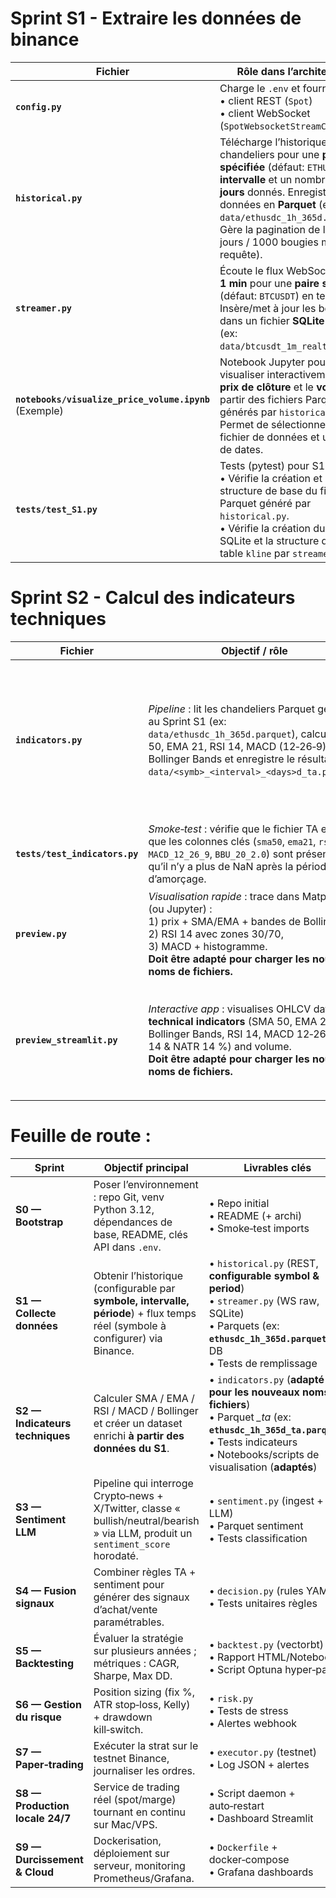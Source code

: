 
# Sprint S1 - Extraire les données de binance
| Fichier | Rôle dans l’architecture | Commandes clés |
|---------|--------------------------|----------------|
| **`config.py`** | Charge le `.env` et fournit :<br>• client REST (`Spot`)<br>• client WebSocket (`SpotWebsocketStreamClient`) | *Aucun lancement direct* – importé par les autres modules |
| **`historical.py`** | Télécharge l’historique de chandeliers pour une **paire spécifiée** (défaut: `ETHUSDC`), un **intervalle** et un nombre de **jours** donnés. Enregistre les données en **Parquet** (ex: `data/ethusdc_1h_365d.parquet`). Gère la pagination de l'API (200 jours / 1000 bougies max par requête). | ```bash# Pour ETHUSDC (défaut), 1h, 365 jours:``` <br> ```python S1/historical.py --interval 1h --days 365``` <br><br> ```bash# Pour BTCUSDT, 15m, 90 jours:``` <br> ```python S1/historical.py --symbol BTCUSDT --interval 15m --days 90``` |
| **`streamer.py`** | Écoute le flux WebSocket **kline 1 min** pour une **paire spécifiée** (défaut: `BTCUSDT`) en temps réel. Insère/met à jour les bougies dans un fichier **SQLite dédié** (ex: `data/btcusdt_1m_realtime.db`). | ```bash# Pour BTCUSDT (défaut):``` <br> ```python S1/streamer.py``` <br><br> ```bash# Pour ETHUSDC:``` <br> ```python S1/streamer.py --symbol ETHUSDC``` <br> *(boucle continue, Ctrl‑C pour arrêter)* |
| **`notebooks/visualize_price_volume.ipynb`** (Exemple) | Notebook Jupyter pour visualiser interactivement le **prix de clôture** et le **volume** à partir des fichiers Parquet générés par `historical.py`. Permet de sélectionner le fichier de données et une plage de dates. | Ouvrir et exécuter les cellules dans Jupyter Notebook/Lab.<br>Ex : `jupyter notebook S1/notebooks/visualize_price_volume.ipynb` |
| **`tests/test_S1.py`** | Tests (pytest) pour S1 :<br>• Vérifie la création et la structure de base du fichier Parquet généré par `historical.py`.<br>• Vérifie la création du fichier SQLite et la structure de la table `kline` par `streamer.py`. | ```pytest tests/test_S1.py``` <br>ou ```pytest tests/``` |

# Sprint S2 - Calcul des indicateurs techniques
| Fichier | Objectif / rôle | Commande principale |
|---------|-----------------|---------------------|
| **`indicators.py`** | *Pipeline* : lit les chandeliers Parquet générés au Sprint S1 (ex: `data/ethusdc_1h_365d.parquet`), calcule SMA 50, EMA 21, RSI 14, MACD (12‑26‑9), Bollinger Bands et enregistre le résultat dans `data/<symb>_<interval>_<days>d_ta.parquet`. | ```bash# S'assure d'abord que les données historiques existent, ex:``` <br> ```python S1/historical.py --symbol ETHUSDC --interval 1h --days 365``` <br> ```bash# Puis calcule les indicateurs:``` <br> ```python S2/indicators.py --symbol ETHUSDC --interval 1h --days 365``` <br> *(Adapter `--symbol`, `--interval`, `--days` selon le fichier source)* |
| **`tests/test_indicators.py`** | *Smoke‑test* : vérifie que le fichier TA existe, que les colonnes clés (`sma50`, `ema21`, `rsi14`, `MACD_12_26_9`, `BBU_20_2.0`) sont présentes et qu’il n’y a plus de NaN après la période d’amorçage. | `pytest tests/test_indicators.py` |
| **`preview.py`** | *Visualisation rapide* : trace dans Matplotlib (ou Jupyter) :<br>1) prix + SMA/EMA + bandes de Bollinger,<br>2) RSI 14 avec zones 30/70,<br>3) MACD + histogramme.<br> **Doit être adapté pour charger les nouveaux noms de fichiers.** | ```python S2/preview.py --symbol ETHUSDC --interval 1h --days 365 --rows 1000``` <br> *(Adapter les paramètres pour correspondre au fichier `_ta.parquet` à visualiser)* |
| **`preview_streamlit.py`** | *Interactive app* : visualises OHLCV data **plus technical indicators** (SMA 50, EMA 21, Bollinger Bands, RSI 14, MACD 12‑26‑9, ATR 14 & NATR 14 %) and volume.<br> **Doit être adapté pour charger les nouveaux noms de fichiers.** | ```streamlit run S2/preview_streamlit.py -- --symbol ethusdc --interval 1h --days 365``` <br> *(Note: les arguments après `--` sont passés à `preview_streamlit.py`. Adapter pour correspondre au fichier `_ta.parquet`)* |


# Feuille de route :
| Sprint | Objectif principal | Livrables clés |
|--------|-------------------|----------------|
| **S0 — Bootstrap** | Poser l’environnement : repo Git, venv Python 3.12, dépendances de base, README, clés API dans `.env`. | • Repo initial<br>• README (+ archi)<br>• Smoke‑test imports |
| **S1 — Collecte données** | Obtenir l’historique (configurable par **symbole, intervalle, période**) + flux temps réel (symbole à configurer) via Binance. | • `historical.py` (REST, **configurable symbol & period**)<br>• `streamer.py` (WS raw, SQLite)<br>• Parquets (ex: **`ethusdc_1h_365d.parquet`**) & DB<br>• Tests de remplissage |
| **S2 — Indicateurs techniques** | Calculer SMA / EMA / RSI / MACD / Bollinger et créer un dataset enrichi **à partir des données du S1**. | • `indicators.py` (**adapté pour les nouveaux noms de fichiers**)<br>• Parquet *_ta* (ex: **`ethusdc_1h_365d_ta.parquet`**)<br>• Tests indicateurs<br>• Notebooks/scripts de visualisation (**adaptés**) |
| **S3 — Sentiment LLM** | Pipeline qui interroge Crypto‑news + X/Twitter, classe « bullish/neutral/bearish » via LLM, produit un `sentiment_score` horodaté. | • `sentiment.py` (ingest + LLM)<br>• Parquet sentiment<br>• Tests classification |
| **S4 — Fusion signaux** | Combiner règles TA + sentiment pour générer des signaux d’achat/vente paramétrables. | • `decision.py` (rules YAML)<br>• Tests unitaires règles |
| **S5 — Backtesting** | Évaluer la stratégie sur plusieurs années ; métriques : CAGR, Sharpe, Max DD. | • `backtest.py` (vectorbt)<br>• Rapport HTML/Notebook<br>• Script Optuna hyper‑param |
| **S6 — Gestion du risque** | Position sizing (fix %, ATR stop‑loss, Kelly) + drawdown kill‑switch. | • `risk.py`<br>• Tests de stress<br>• Alertes webhook |
| **S7 — Paper‑trading** | Exécuter la strat sur le testnet Binance, journaliser les ordres. | • `executor.py` (testnet)<br>• Log JSON + alertes |
| **S8 — Production locale 24/7** | Service de trading réel (spot/marge) tournant en continu sur Mac/VPS. | • Script daemon + auto‑restart<br>• Dashboard Streamlit |
| **S9 — Durcissement & Cloud** | Dockerisation, déploiement sur serveur, monitoring Prometheus/Grafana. | • `Dockerfile` + docker‑compose<br>• Grafana dashboards |